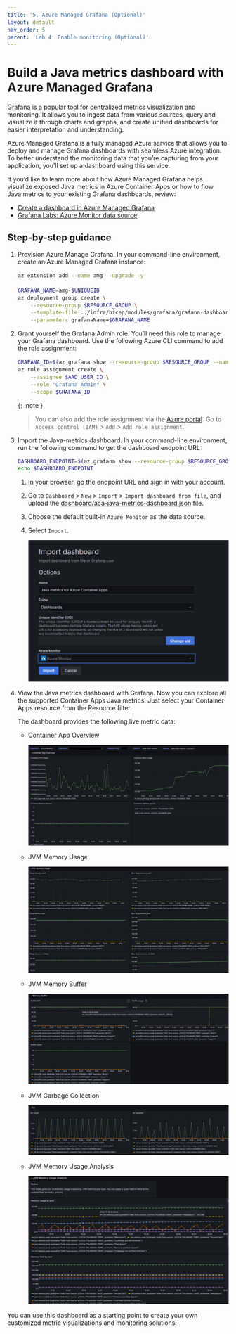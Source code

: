 ```yaml
---
title: '5. Azure Managed Grafana (Optional)'
layout: default
nav_order: 5
parent: 'Lab 4: Enable monitoring (Optional)'
---
```


# Build a Java metrics dashboard with Azure Managed Grafana

Grafana is a popular tool for centralized metrics visualization and monitoring. It allows you to ingest data from various sources, query and visualize it through charts and graphs, and create unified dashboards for easier interpretation and understanding.

Azure Managed Grafana is a fully managed Azure service that allows you to deploy and manage Grafana dashboards with seamless Azure integration. To better understand the monitoring data that you’re capturing from your application, you’ll set up a dashboard using this service.

If you’d like to learn more about how Azure Managed Grafana helps visualize exposed Java metrics in Azure Container Apps or how to flow Java metrics to your existing Grafana dashboards, review:

- [Create a dashboard in Azure Managed Grafana](https://learn.microsoft.com/azure/managed-grafana/how-to-create-dashboard)
- [Grafana Labs: Azure Monitor data source](https://grafana.com/docs/grafana/latest/datasources/azure-monitor/)

## Step-by-step guidance

1.  Provision Azure Manage Grafana. In your command-line environment, create an Azure Managed Grafana instance:

    ```bash
    az extension add --name amg --upgrade -y

    GRAFANA_NAME=amg-$UNIQUEID
    az deployment group create \
        --resource-group $RESOURCE_GROUP \
        --template-file ../infra/bicep/modules/grafana/grafana-dashboard.bicep \
        --parameters grafanaName=$GRAFANA_NAME
    ```

1.  Grant yourself the Grafana Admin role. You’ll need this role to manage your Grafana dashboard. Use the following Azure CLI command to add the role assignment:

    ```bash
    GRAFANA_ID=$(az grafana show --resource-group $RESOURCE_GROUP --name $GRAFANA_NAME --query id --output tsv)
    az role assignment create \
        --assignee $AAD_USER_ID \
        --role "Grafana Admin" \
        --scope $GRAFANA_ID
    ```

    {: .note }
    > You can also add the role assignment via the [Azure portal](http://portal.azure.com/). Go to `Access control (IAM)` \> `Add` \> `Add role assignment`.

1.  Import the Java-metrics dashboard. In your command-line environment, run the following command to get the dashboard endpoint URL:

    ```bash
    DASHBOARD_ENDPOINT=$(az grafana show --resource-group $RESOURCE_GROUP --name $GRAFANA_NAME --query "properties.endpoint" --output tsv)
    echo $DASHBOARD_ENDPOINT
    ```

    1. In your browser, go the endpoint URL and sign in with your account.
    1. Go to `Dashboard` \> `New` \> `Import` \> `Import dashboard from file`, and upload the [dashboard/aca-java-metrics-dashboard.json](../../dashboard/aca-java-metrics-dashboard.json) file.
    1. Choose the default built-in `Azure Monitor` as the data source.
    1. Select `Import`.

        ![Import Java Metrics dashboard](../../images/acalab-monitoring-05-grafana-import-dashboard.png)

1.  View the Java metrics dashboard with Grafana. Now you can explore all the supported Container Apps Java metrics. Just select your Container Apps resource from the Resource filter.

    The dashboard provides the following live metric data:

    - Container App Overview

      ![Container App Overview](../../images/acalab-monitoring-05-grafana-overview.png)

    - JVM Memory Usage

      ![JVM Memory Usage](../../images/acalab-monitoring-05-grafana-jvm-mem.png)

    - JVM Memory Buffer

      ![JVM Memory Buffer](../../images/acalab-monitoring-05-grafana-jvm-buffer.png)

    - JVM Garbage Collection

      ![JVM GC](../../images/acalab-monitoring-05-grafana-jvm-gc.png)

    - JVM Memory Usage Analysis

      ![detailed JVM Memory Usage Analysis](../../images/acalab-monitoring-05-grafana-jvm-mem-analysis.png)

You can use this dashboard as a starting point to create your own customized metric visualizations and monitoring solutions.
